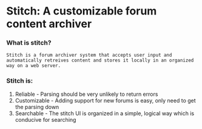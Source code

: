 # Stitch: A customizable forum content archiver



### What is stitch?

    Stitch is a forum archiver system that accepts user input and automatically retreives content and stores it locally in an organized way on a web server.


### Stitch is:

1. Reliable - Parsing should be very unlikely to return errors
1. Customizable - Adding support for new forums is easy, only need to get the parsing down
5. Searchable - The stitch UI is organized in a simple, logical way which is conducive for searching

